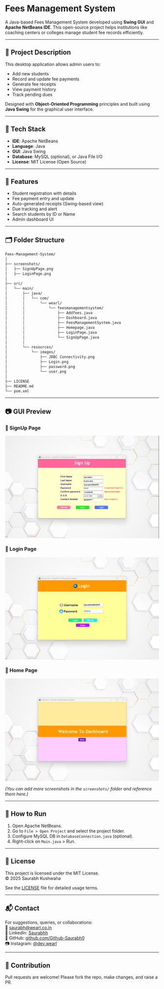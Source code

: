 # Fees Management System

A Java-based Fees Management System developed using **Swing GUI** and **Apache NetBeans IDE**. This open-source project helps institutions like coaching centers or colleges manage student fee records efficiently.

---

## 📌 Project Description

This desktop application allows admin users to:

- Add new students  
- Record and update fee payments  
- Generate fee receipts  
- View payment history  
- Track pending dues  

Designed with **Object-Oriented Programming** principles and built using **Java Swing** for the graphical user interface.

---

## 🧰 Tech Stack

- **IDE**: Apache NetBeans  
- **Language**: Java  
- **GUI**: Java Swing  
- **Database**: MySQL (optional), or Java File I/O  
- **License**: MIT License (Open Source)

---

## 🎯 Features

- Student registration with details  
- Fee payment entry and update  
- Auto-generated receipts (Swing-based view)  
- Due tracking and alert  
- Search students by ID or Name  
- Admin dashboard UI

---

## 🗂️ Folder Structure

```
Fees-Management-System/
│
├── screenshots/
│   ├── SignUpPage.png 
│   ├── LoginPage.png
│
├── src/
│   └── main/
│       ├── java/
│       │   └── com/
│       │       └── wearl/
│       │           └── feesmanagementsystem/
│       │               ├── Addfees.java
│       │               ├── Dashboard.java
│       │               ├── FeesManagementSystem.java
│       │               ├── Homepage.java
│       │               ├── LoginPage.java
│       │               └── SignUpPage.java
│       │
│       └── resources/
│           └── images/
│               ├── JDBC Connectivity.png
│               ├── Login.png
│               ├── password.png
│               └── user.png
│
├── LICENSE
├── README.md
└── pom.xml
```

---

## 📷 GUI Preview

### 📝 SignUp Page  
![SignUp GUI](screenshots/SignUpPage.png)

### 📝 Login Page 
![Login GUI](screenshots/LoginPage.png)

### 📝 Home Page 
![Homepage GUI](screenshots/Homepage.png)

*(You can add more screenshots in the `screenshots/` folder and reference them here.)*

---

## 🚀 How to Run

1. Open Apache NetBeans.  
2. Go to `File > Open Project` and select the project folder.  
3. Configure MySQL DB in `DatabaseConnection.java` (optional).  
4. Right-click on `Main.java` > Run.

---

## 📄 License

This project is licensed under the MIT License.  
© 2025 Saurabh Kushwaha

See the [LICENSE](./LICENSE) file for detailed usage terms.

---

## 📬 Contact

For suggestions, queries, or collaborations:  
📧 saurabh@wearl.co.in  
🔗 LinkedIn: [Saurabhh](https://www.linkedin.com/in/saurabh884095/)  
🔗 GitHub: [github.com/Github-Saurabh0](https://github.com/Github-Saurabh0)  
📷 Instagram: [@dev.wearl](https://instagram.com/dev.wearl)

---

## 🤝 Contribution

Pull requests are welcome! Please fork the repo, make changes, and raise a PR.